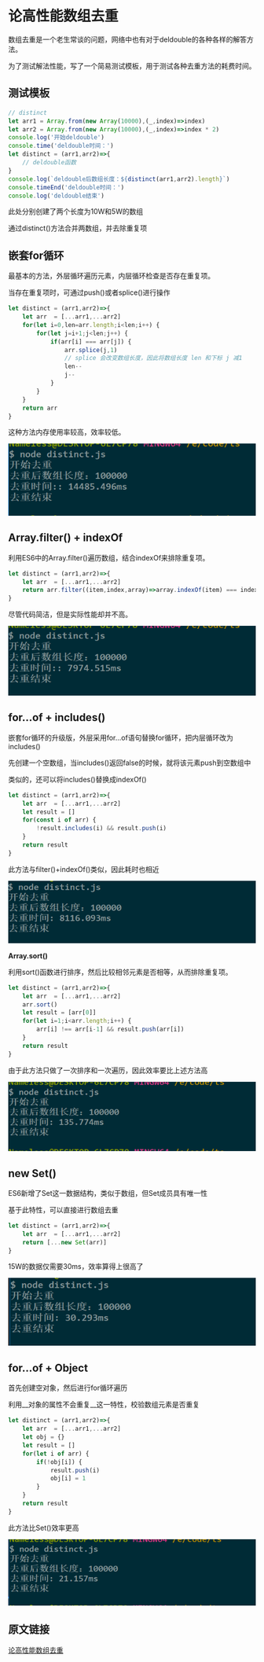 # 论高性能数组去重

数组去重是一个老生常谈的问题，网络中也有对于deldouble的各种各样的解答方法。

为了测试解法性能，写了一个简易测试模板，用于测试各种去重方法的耗费时间。

## 测试模板

```js
// distinct
let arr1 = Array.from(new Array(10000),(_,index)=>index)
let arr2 = Array.from(new Array(10000),(_,index)=>index * 2)
console.log('开始deldouble')
console.time('deldouble时间：')
let distinct = (arr1,arr2)=>{
    // deldouble函数
}
console.log(`deldouble后数组长度：${distinct(arr1,arr2).length}`)
console.timeEnd('deldouble时间：')
console.log('deldouble结束')
```

此处分别创建了两个长度为10W和5W的数组

通过distinct()方法合并两数组，并去除重复项

## 嵌套for循环

最基本的方法，外层循环遍历元素，内层循环检查是否存在重复项。

当存在重复项时，可通过push()或者splice()进行操作

```js
let distinct = (arr1,arr2)=>{
    let arr  = [...arr1,...arr2]
    for(let i=0,len=arr.length;i<len;i++) {
        for(let j=i+1;j<len;j++) {
            if(arr[i] === arr[j]) {
               	arr.splice(j,1)
                // splice 会改变数组长度，因此将数组长度 len 和下标 j 减1
                len--
                j--
            }
        }
    }
    return arr
}
```

这种方法内存使用率较高，效率较低。

![](./images/deldouble/1563007549015.png)

## Array.filter() + indexOf

利用ES6中的Array.filter()遍历数组，结合indexOf来排除重复项。

```js
let distinct = (arr1,arr2)=>{
    let arr  = [...arr1,...arr2]
    return arr.filter((item,index,array)=>array.indexOf(item) === index)
}
```

尽管代码简洁，但是实际性能却并不高。

![1563007622236](./images/deldouble/1563007622236.png)

## for...of + includes()

嵌套for循环的升级版，外层采用for...of语句替换for循环，把内层循环改为includes()

先创建一个空数组，当includes()返回false的时候，就将该元素push到空数组中

类似的，还可以将includes()替换成indexOf()

```js
let distinct = (arr1,arr2)=>{
    let arr  = [...arr1,...arr2]
    let result = []
    for(const i of arr) {
        !result.includes(i) && result.push(i)
    }
    return result
}
```

此方法与filter()+indexOf()类似，因此耗时也相近

![1563007921083](./images/deldouble/1563007921083.png)

**Array.sort()**

利用sort()函数进行排序，然后比较相邻元素是否相等，从而排除重复项。

```js
let distinct = (arr1,arr2)=>{
    let arr  = [...arr1,...arr2]
    arr.sort()
    let result = [arr[0]]
    for(let i=1;i<arr.length;i++) {
        arr[i] !== arr[i-1] && result.push(arr[i])
    }
    return result
}
```

由于此方法只做了一次排序和一次遍历，因此效率要比上述方法高

![1563008566698](./images/deldouble/1563008566698.png)

## new Set()

ES6新增了Set这一数据结构，类似于数组，但Set成员具有唯一性

基于此特性，可以直接进行数组去重

```js
let distinct = (arr1,arr2)=>{
    let arr  = [...arr1,...arr2]
    return [...new Set(arr)]
}
```

15W的数据仅需要30ms，效率算得上很高了

![1563008774416](./images/deldouble/1563008774416.png)

## for...of + Object

首先创建空对象，然后进行for循环遍历

利用__对象的属性不会重复__这一特性，校验数组元素是否重复

```js
let distinct = (arr1,arr2)=>{
    let arr  = [...arr1,...arr2]
    let obj = {}
    let result = []
    for(let i of arr) {
        if(!obj[i]) {
            result.push(i)
            obj[i] = 1
        }
    }
    return result
}
```

此方法比Set()效率更高

![1563009078147](./images/deldouble/1563009078147.png)

## 原文链接

[论高性能数组去重](https://www.cnblogs.com/wisewrong/p/9642264.html)
